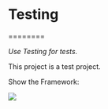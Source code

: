 # Testing
========

<i>Use Testing for tests.</i>

This project is a test project.

Show the Framework:
<bck src="https://github.com/DaniloMorgado/Testing/blob/master/IMG.png">


<img src="https://github.com/DaniloMorgado/Testing/blob/master/Download2.png">
